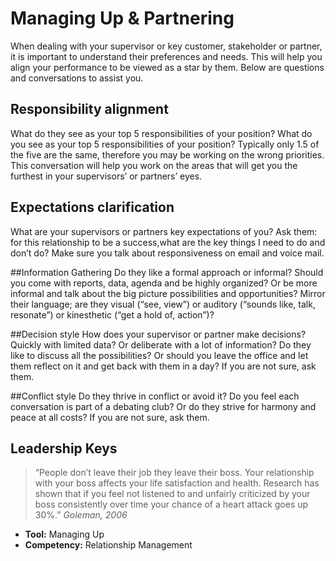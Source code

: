 # Managing Up & Partnering
When dealing with your supervisor or key customer, stakeholder or partner, it is important to understand their preferences and needs. This will help you align your performance to be viewed as a star by them. Below are questions and conversations to assist you.

## Responsibility alignment
What do they see as your top 5 responsibilities of your position? What do you see as your top 5 responsibilities of your position? Typically only 1.5 of the five are the same, therefore you may be working on the wrong priorities. This conversation will help you work on the areas that will get you the furthest in your supervisors’ or partners’ eyes.

## Expectations clarification
What are your supervisors or partners key expectations of you? Ask them: for this relationship to be a success,what are the key things I need to do and don’t do? Make sure you talk about responsiveness on email and voice mail.

##Information Gathering
Do they like a formal approach or informal? Should you come with reports, data, agenda and be highly organized? Or be more informal and talk about the big picture possibilities and opportunities? Mirror their language; are they visual (“see, view”) or auditory (“sounds like, talk, resonate”) or kinesthetic (“get a hold of, action”)?

##Decision style
How does your supervisor or partner make decisions? Quickly with limited data? Or deliberate with a lot of information? Do they like to discuss all the possibilities? Or should you leave the office and let them reflect on it and get back with them in a day? If you are not sure, ask them.

##Conflict style
Do they thrive in conflict or avoid it? Do you feel each conversation is part of a debating club? Or do they strive for harmony and peace at all costs? If you are not sure, ask them.

## Leadership Keys

> “People don’t leave their job they leave their boss. Your relationship with your boss affects your life satisfaction and health. Research has shown that if you feel not listened to and unfairly criticized by your boss consistently over time your chance of a heart attack goes up 30%.” _Goleman, 2006_

* **Tool:** Managing Up
* **Competency:** Relationship Management